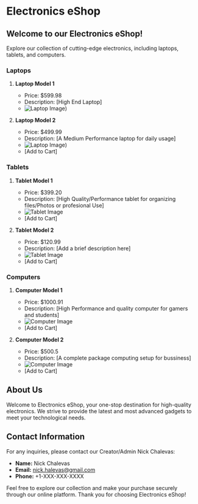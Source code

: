 # Electronics eShop

## Welcome to our Electronics eShop!

Explore our collection of cutting-edge electronics, including laptops, tablets, and computers.

### Laptops

1. **Laptop Model 1**
   - Price: $599.98
   - Description: [High End Laptop]
   - ![Laptop Image](https://cdn.thewirecutter.com/wp-content/media/2023/06/laptops-2048px-5607.jpg?auto=webp&quality=75&crop=1.91:1&width=1200))


2. **Laptop Model 2**
   - Price: $499.99
   - Description: [A Medium Performance laptop for daily usage]
   - ![Laptop Image](https://consumer.huawei.com/content/dam/huawei-cbg-site/cee-nordics/common/mkt/plp/laptops-new/img-0817/matebook-x-series-1.jpg))
   - [Add to Cart]

### Tablets

1. **Tablet Model 1**
   - Price: $399.20
   - Description: [High Quality/Performance tablet for organizing files/Photos or profesional Use]
   - ![Tablet Image]()
   - [Add to Cart]

2. **Tablet Model 2**
   - Price: $120.99
   - Description: [Add a brief description here]
   - ![Tablet Image](https://consumer.huawei.com/content/dam/huawei-cbg-site/cee-nordics/common/mkt/plp/laptops-new/img-0817/matebook-x-series-1.jpg)
   - [Add to Cart]

### Computers

1. **Computer Model 1**
   - Price: $1000.91
   - Description: [High Performance and quality computer for gamers and students]
   - ![Computer Image](https://static.independent.co.uk/2023/06/16/17/best%20student%20laptops.png?width=1200&height=1200&fit=crop)
   - [Add to Cart]

2. **Computer Model 2**
   - Price: $500.5
   - Description: [A complete package computing setup for bussiness]
   - ![Computer Image](https://media.product.which.co.uk/prod/images/original/48b89b0efed9-best-product-deals-laptops.jpg)
   - [Add to Cart]

## About Us

Welcome to Electronics eShop, your one-stop destination for high-quality electronics. We strive to provide the latest and most advanced gadgets to meet your technological needs.

## Contact Information

For any inquiries, please contact our Creator/Admin Nick Chalevas:

- **Name:** Nick Chalevas
- **Email:** nick.halevas@gmail.com
- **Phone:** +1-XXX-XXX-XXXX

Feel free to explore our collection and make your purchase securely through our online platform. Thank you for choosing Electronics eShop!

